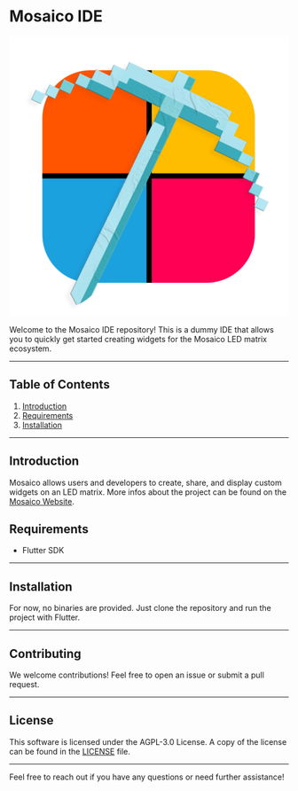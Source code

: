 # Mosaico IDE

![Mosaico Logo](./icon.png)

Welcome to the Mosaico IDE repository!
This is a dummy IDE that allows you to quickly get started creating widgets for the Mosaico LED matrix ecosystem.

---

## Table of Contents

1. [Introduction](#introduction)
2. [Requirements](#requirements)
3. [Installation](#installation)
---

## Introduction
Mosaico allows users and developers to create, share, and display custom widgets on an LED matrix.
More infos about the project can be found on the [Mosaico Website](https://mosaico.murkrowdev.org).


## Requirements
- Flutter SDK

---

## Installation
For now, no binaries are provided. Just clone the repository and run the project with Flutter.

---

## Contributing

We welcome contributions! Feel free to open an issue or submit a pull request.

---

## License

This software is licensed under the AGPL-3.0 License. A copy of the license can be found in the [LICENSE](./LICENSE) file.

---

Feel free to reach out if you have any questions or need further assistance!